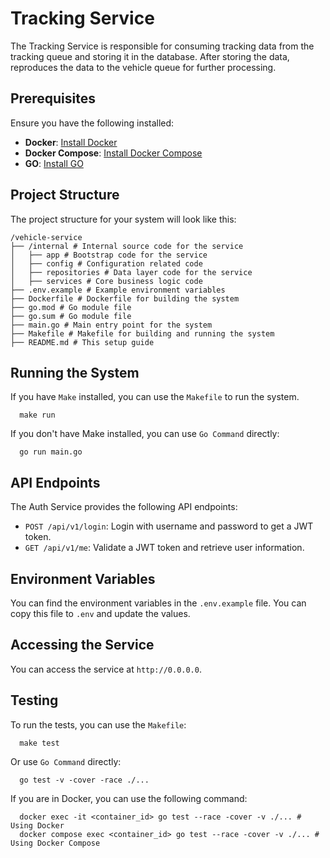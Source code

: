 # Tracking Service

The Tracking Service is responsible for consuming tracking data from the tracking queue and storing it in the database.
After storing the data, reproduces the data to the vehicle queue for further processing.

## Prerequisites

Ensure you have the following installed:

- **Docker**: [Install Docker](https://docs.docker.com/get-started/get-docker/)
- **Docker Compose**: [Install Docker Compose](https://docs.docker.com/compose/install/)
- **GO**: [Install GO](https://go.dev/doc/install)

## Project Structure

The project structure for your system will look like this:

```text
/vehicle-service
├── /internal # Internal source code for the service
│   ├── app # Bootstrap code for the service 
│   ├── config # Configuration related code
│   ├── repositories # Data layer code for the service 
│   ├── services # Core business logic code 
├── .env.example # Example environment variables
├── Dockerfile # Dockerfile for building the system 
├── go.mod # Go module file
├── go.sum # Go module file
├── main.go # Main entry point for the system 
├── Makefile # Makefile for building and running the system
├── README.md # This setup guide
```

## Running the System

If you have `Make` installed, you can use the `Makefile` to run the system.

```shell
  make run 
```

If you don't have Make installed, you can use `Go Command` directly:

```shell
  go run main.go
```

## API Endpoints

The Auth Service provides the following API endpoints:

- `POST /api/v1/login`: Login with username and password to get a JWT token.
- `GET /api/v1/me`: Validate a JWT token and retrieve user information.

## Environment Variables

You can find the environment variables in the `.env.example` file. You can copy this file to `.env` and update the
values.

## Accessing the Service

You can access the service at `http://0.0.0.0`.

## Testing

To run the tests, you can use the `Makefile`:

```shell
  make test
```

Or use `Go Command` directly:

```shell
  go test -v -cover -race ./...
```

If you are in Docker, you can use the following command:

```shell
  docker exec -it <container_id> go test --race -cover -v ./... # Using Docker
  docker compose exec <container_id> go test --race -cover -v ./... # Using Docker Compose
```